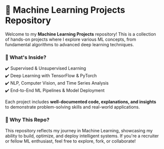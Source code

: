 
# 🚀 Machine Learning Projects Repository  

Welcome to my **Machine Learning Projects** repository! This is a collection of hands-on projects where I explore various ML concepts, from fundamental algorithms to advanced deep learning techniques.  

### 📌 What's Inside?  
✔️ Supervised & Unsupervised Learning  
✔️ Deep Learning with TensorFlow & PyTorch  
✔️ NLP, Computer Vision, and Time Series Analysis  
✔️ End-to-End ML Pipelines & Model Deployment  

Each project includes **well-documented code, explanations, and insights** to demonstrate problem-solving skills and real-world applications.  

### 🎯 Why This Repo?  
This repository reflects my journey in Machine Learning, showcasing my ability to build, optimize, and deploy intelligent systems. If you're a recruiter or fellow ML enthusiast, feel free to explore, fork, or collaborate!  

